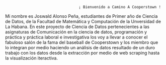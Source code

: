                                      ¡ Bienvenido a Camino A Cooperstown !

Mi nombre es Joswald Alonso Peña, estudiantes de Primer año de Ciencia de Datos, de la Facultad de Matemática y Computación de la Unversidad de La Habana. En este proyecto de Ciencia de Datos pertenecientes a las asignaturas de Comunicación en la ciencia de datos, programación y práctica y práctica laboral e investigativa los voy a llevar a conocer el fabuloso salón de la fama del baseball de Cooperstown y los miembro que lo integran por medio haciendo un análisis de datos resultado de un duro trabajo con los datos desde la extracción por medio de web scraping hasta la visualización iteractiva.

